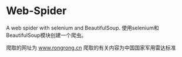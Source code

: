 # Web-Spider
A web spider with selenium and BeautifulSoup. 
使用selenium和BeautifulSoup模块创建一个爬虫。

爬取的网址为 www.rongrong.cn
爬取的有关内容为中国国家军用雷达标准
